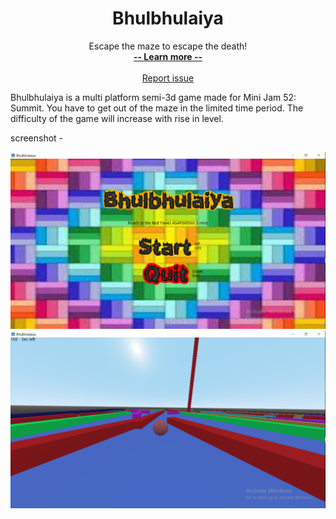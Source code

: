 <h1 align="center">Bhulbhulaiya</h1>
<p align="center">
    Escape the maze to escape the death!
  <br>
  <a href="#"><strong> -- Learn more -- </strong></a>
  <br>
  <br>
   <a href="https://github.com/Chaitanyassr/Bhulbhulaiya/issues/new">Report issue</a>
</p>

Bhulbhulaiya is a multi platform semi-3d game made for Mini Jam 52: Summit.
You have to get out of the maze in the limited time period. The difficulty of the game will increase with rise in level.

screenshot - 

<img src="https://github.com/Chaitanyassr/Bhulbhulaiya/blob/master/screenshot/Screenshot%20(250).png" >
<img src="https://github.com/Chaitanyassr/Bhulbhulaiya/blob/master/screenshot/Screenshot%20(251).png" >

